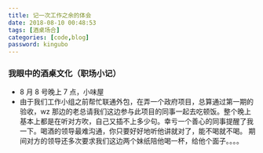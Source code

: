 ```yaml
---
title: 记一次工作之余的体会
date: 2018-08-10 00:48:53
tags: [酒桌场合]
categories: [code,blog]
password: kingubo
---
```


### 我眼中的酒桌文化（职场小记）

- 8 月 8 号晚上 7 点，小味屋
- 由于我们工作小组之前帮忙联通外包，在弄一个政府项目，总算通过第一期的验收，wz 那边的老总请我们这边参与此项目的同事一起去吃顿饭。整个晚上基本上都是在听对方吹，自己又插不上多少句。幸亏一个善心的同事提醒了我一下。喝酒的领导最难沟通，你只要好好地听他讲就对了，能不喝就不喝。
  期间对方的领导还多次要求我们这边两个妹纸陪他喝一杯，给他个面子。。。。